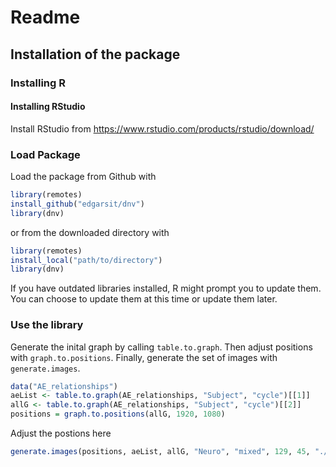 # Readme

## Installation of the package

### Installing R

#### Installing RStudio

Install RStudio from
<https://www.rstudio.com/products/rstudio/download/>

### Load Package

Load the package from Github with

```r
library(remotes)
install_github("edgarsit/dnv")
library(dnv)
```

or from the downloaded directory with

```r
library(remotes)
install_local("path/to/directory")
library(dnv)
```

If you have outdated libraries installed, R might prompt you to update them. You can choose to update them at this time or update them later.

### Use the library

Generate the inital graph by calling `table.to.graph`. Then adjust positions with `graph.to.positions`. Finally, generate the set of images with `generate.images`.

```r
data("AE_relationships")
aeList <- table.to.graph(AE_relationships, "Subject", "cycle")[[1]]
allG <- table.to.graph(AE_relationships, "Subject", "cycle")[[2]]
positions = graph.to.positions(allG, 1920, 1080)
```

Adjust the postions here

```r
generate.images(positions, aeList, allG, "Neuro", "mixed", 129, 45, "./results")
```
